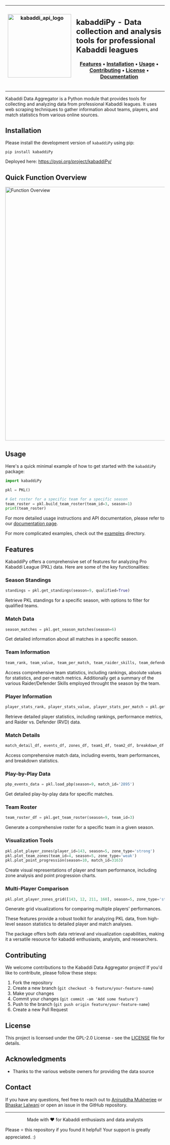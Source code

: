 | <img width="200" alt="kabaddi_api_logo" src="https://github.com/user-attachments/assets/e074c4c2-18b3-4580-a9dd-1aa40f9495b0"> | <h2>kabaddiPy - Data collection and analysis tools for professional Kabaddi leagues</h3><p align="center"><a href="#features">Features</a> • <a href="#installation">Installation</a> • <a href="#usage">Usage</a> • <a href="#contributing">Contributing</a> • <a href="#license">License</a> • <a href="https://kabaddipy.github.io/kabaddiPy/">Documentation</a></p> |
|:---:|:---|

---

Kabaddi Data Aggregator is a Python module that provides tools for collecting and analyzing data from professional Kabaddi leagues. It uses web scraping techniques to gather information about teams, players, and match statistics from various online sources.

## Installation 

Please install the development version of `kabaddiPy` using pip:


```shell
pip install kabaddiPy
```

Deployed here: https://pypi.org/project/kabaddiPy/


## Quick Function Overview


<div align=center">
<img width="800" alt="Function Overview" src="https://github.com/user-attachments/assets/b1ceed1a-48d9-409c-8f6b-b188eaaf9733" >
</div>


## Usage

Here's a quick minimal example of how to get started with the `kabaddiPy` package:


```python
import kabaddiPy

pkl = PKL()

# Get roster for a specific team for a specific season
team_roster = pkl.build_team_roster(team_id=3, season=1)
print(team_roster)

```

For more detailed usage instructions and API documentation, please refer to our [documentation page](https://kabaddipy.github.io/kabaddiPy/).

For more complicated examples, check out the [examples](https://github.com/kabaddiPy/kabaddiPy/tree/main/examples) directory.


## Features

KabaddiPy offers a comprehensive set of features for analyzing Pro Kabaddi League (PKL) data. Here are some of the key functionalities:

### Season Standings

```python
standings = pkl.get_standings(season=9, qualified=True)
```
Retrieve PKL standings for a specific season, with options to filter for qualified teams.

### Match Data

```python
season_matches = pkl.get_season_matches(season=6)
```
Get detailed information about all matches in a specific season.

### Team Information

```python
team_rank, team_value, team_per_match, team_raider_skills, team_defender_skills = pkl.get_team_info(season=6, team_id=29)
```
Access comprehensive team statistics, including rankings, absolute values for statistics, and per-match metrics. Additionally get a summary of the various Raider/Defender Skills employed throught the season by the team.

### Player Information

```python
player_stats_rank, player_stats_value, player_stats_per_match = pkl.get_player_info(player_id=660, season=9)
```
Retrieve detailed player statistics, including rankings, performance metrics, and Raider vs. Defender (RVD) data.

### Match Details

```python
match_detail_df, events_df, zones_df, team1_df, team2_df, breakdown_df = pkl.load_match_details(season=9, match_id='2895')
```
Access comprehensive match data, including events, team performances, and breakdown statistics.

### Play-by-Play Data

```python
pbp_events_data = pkl.load_pbp(season=9, match_id='2895')
```
Get detailed play-by-play data for specific matches.

### Team Roster

```python
team_roster_df = pkl.get_team_roster(season=9, team_id=3)
```
Generate a comprehensive roster for a specific team in a given season.

### Visualization Tools

```python
pkl.plot_player_zones(player_id=143, season=5, zone_type='strong')
pkl.plot_team_zones(team_id=4, season=5, zone_type='weak')
pkl.plot_point_progression(season=10, match_id=3163)
```
Create visual representations of player and team performance, including zone analysis and point progression charts.

### Multi-Player Comparison

```python
pkl.plot_player_zones_grid([143, 12, 211, 160], season=5, zone_type='strong', max_cols=2)
```
Generate grid visualizations for comparing multiple players' performances.


These features provide a robust toolkit for analyzing PKL data, from high-level season statistics to detailed player and match analyses. 

The package offers both data retrieval and visualization capabilities, making it a versatile resource for kabaddi enthusiasts, analysts, and researchers.



## Contributing

We welcome contributions to the Kabaddi Data Aggregator project! If you'd like to contribute, please follow these steps:

1. Fork the repository
2. Create a new branch (`git checkout -b feature/your-feature-name`)
3. Make your changes
4. Commit your changes (`git commit -am 'Add some feature'`)
5. Push to the branch (`git push origin feature/your-feature-name`)
6. Create a new Pull Request


## License

This project is licensed under the GPL-2.0 License - see the [LICENSE](LICENSE) file for details.

## Acknowledgments

- Thanks to the various website owners for providing the data source
  

## Contact

If you have any questions, feel free to reach out to [Aniruddha Mukherjee](mailto:mukh.aniruddha@gmail.com) or [Bhaskar Lalwani](mailto:bhaskarlalwani2040@gmail.com) or open an issue in the GitHub repository.

---

<p align="center">
  Made with ❤️ for Kabaddi enthusiasts and data analysts

  Please ⭐️ this repository if you found it helpful! Your support is greatly appreciated. :)
</p>


